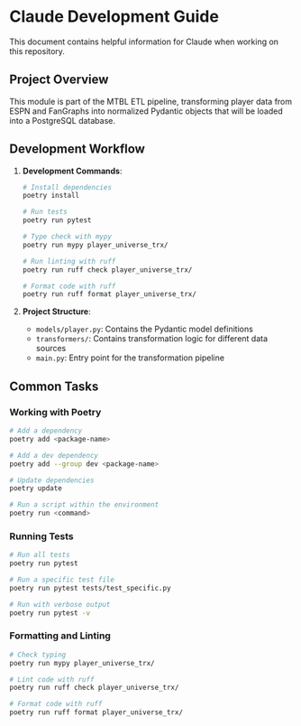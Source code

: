 # Claude Development Guide

This document contains helpful information for Claude when working on this repository.

## Project Overview

This module is part of the MTBL ETL pipeline, transforming player data from ESPN and FanGraphs into normalized Pydantic objects that will be loaded into a PostgreSQL database.

## Development Workflow

1. **Development Commands**:
   ```bash
   # Install dependencies
   poetry install

   # Run tests
   poetry run pytest

   # Type check with mypy
   poetry run mypy player_universe_trx/

   # Run linting with ruff
   poetry run ruff check player_universe_trx/

   # Format code with ruff
   poetry run ruff format player_universe_trx/
   ```

2. **Project Structure**:
   - `models/player.py`: Contains the Pydantic model definitions
   - `transformers/`: Contains transformation logic for different data sources
   - `main.py`: Entry point for the transformation pipeline

## Common Tasks

### Working with Poetry

```bash
# Add a dependency
poetry add <package-name>

# Add a dev dependency
poetry add --group dev <package-name>

# Update dependencies
poetry update

# Run a script within the environment
poetry run <command>
```

### Running Tests

```bash
# Run all tests
poetry run pytest

# Run a specific test file
poetry run pytest tests/test_specific.py

# Run with verbose output
poetry run pytest -v
```

### Formatting and Linting

```bash
# Check typing
poetry run mypy player_universe_trx/

# Lint code with ruff
poetry run ruff check player_universe_trx/

# Format code with ruff
poetry run ruff format player_universe_trx/
```